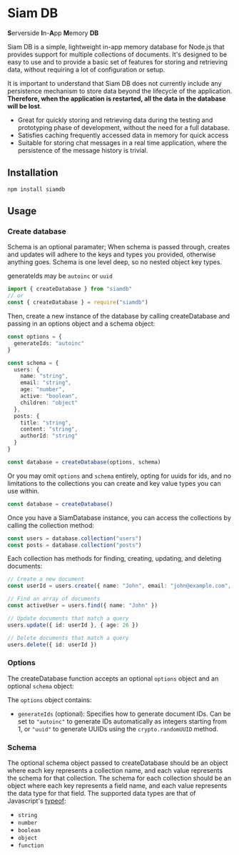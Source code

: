 # Siam DB
**S**erverside **I**n-**A**pp **M**emory **DB**

Siam DB is a simple, lightweight in-app memory database for Node.js that provides support for multiple collections of documents. It's designed to be easy to use and to provide a basic set of features for storing and retrieving data, without requiring a lot of configuration or setup.

It is important to understand that Siam DB does not currently include any persistence mechanism to store data beyond the lifecycle of the application. **Therefore, when the application is restarted, all the data in the database will be lost**.

- Great for quickly storing and retrieving data during the testing and prototyping phase of development, without the need for a full database.
- Satisfies caching frequently accessed data in memory for quick access
- Suitable for storing chat messages in a real time application, where the persistence of the message history is trivial. 


## Installation

```
npm install siamdb
```

## Usage

### Create database

Schema is an optional paramater; When schema is passed through, creates and updates will adhere to the keys and types you provided, otherwise anything goes. Schema is one level deep, so no nested object key types.

generateIds may be `autoinc` or `uuid`

```typescript
import { createDatabase } from "siamdb"
// or
const { createDatabase } = require("siamdb")
```

Then, create a new instance of the database by calling createDatabase and passing in an options object and a schema object:
```typescript
const options = {
  generateIds: "autoinc"
}

const schema = {
  users: {
    name: "string",
    email: "string",
    age: "number",
    active: "boolean",
    children: "object"
  },
  posts: {
    title: "string",
    content: "string",
    authorId: "string"
  }
}

const database = createDatabase(options, schema)
```

Or you may omit `options` and `schema` entirely, opting for uuids for ids, and no limitations to the collections you can create and key value types you can use within.

```typescript
const database = createDatabase()
```

Once you have a SiamDatabase instance, you can access the collections by calling the collection method:

```typescript
const users = database.collection("users")
const posts = database.collection("posts")
```

Each collection has methods for finding, creating, updating, and deleting documents:

```typescript
// Create a new document
const userId = users.create({ name: "John", email: "john@example.com", age: 25 })

// Find an array of documents
const activeUser = users.find({ name: "John" })

// Update documents that match a query
users.update({ id: userId }, { age: 26 })

// Delete documents that match a query
users.delete({ id: userId })
```

### Options

The createDatabase function accepts an optional `options` object and an optional `schema` object:

The `options` object contains:

 - `generateIds` (optional): Specifies how to generate document IDs. Can be set to `"autoinc"` to generate IDs automatically as integers starting from 1, or `"uuid"` to generate UUIDs using the `crypto.randomUUID` method.

### Schema

The optional schema object passed to createDatabase should be an object where each key represents a collection name, and each value represents the schema for that collection. The schema for each collection should be an object where each key represents a field name, and each value represents the data type for that field. The supported data types are that of Javascript's [typeof](https://developer.mozilla.org/en-US/docs/Web/JavaScript/Reference/Operators/typeof):

- `string`
- `number`
- `boolean`
- `object`
- `function`
